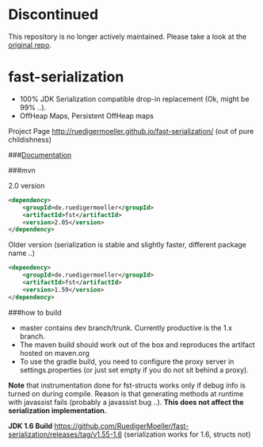 Discontinued
============
This repository is no longer actively maintained. Please take a look at the [original repo](https://github.com/RuedigerMoeller/fast-serialization).

fast-serialization
==================

* 100% JDK Serialization compatible drop-in replacement (Ok, might be 99% ..).
* OffHeap Maps, Persistent OffHeap maps

Project Page http://ruedigermoeller.github.io/fast-serialization/  (out of pure childishness)

###[Documentation](https://github.com/RuedigerMoeller/fast-serialization/wiki)

###mvn

2.0 version
```.xml
<dependency>
    <groupId>de.ruedigermoeller</groupId>
    <artifactId>fst</artifactId>
    <version>2.05</version>
</dependency>
```

Older version (serialization is stable and slightly faster, different package name ..)
```.xml
<dependency>
    <groupId>de.ruedigermoeller</groupId>
    <artifactId>fst</artifactId>
    <version>1.59</version>
</dependency>
```

###how to build 

* master contains dev branch/trunk. Currently productive is the 1.x branch. 
* The maven build should work out of the box and reproduces the artifact hosted on maven.org
* To use the gradle build, you need to configure the proxy server in settings.properties (or just set empty if you do not sit behind a proxy).

<b>Note</b> that instrumentation done for fst-structs works only if debug info is turned on during compile. Reason is that generating methods at runtime with javassist fails (probably a javassist bug ..). 
<b>This does not affect the serialization implementation. </b>

<b>JDK 1.6 Build</b>
https://github.com/RuedigerMoeller/fast-serialization/releases/tag/v1.55-1.6
(serialization works for 1.6, structs not)
